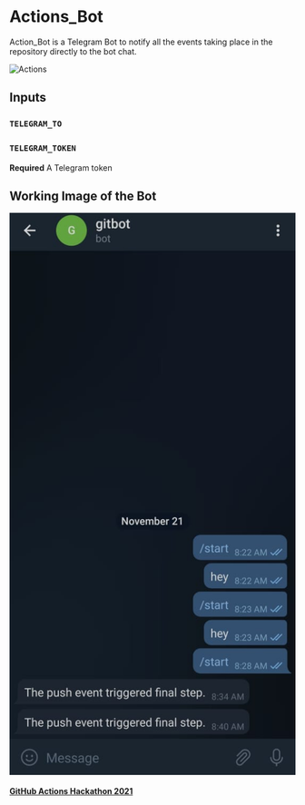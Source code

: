 # Actions_Bot

Action_Bot is a Telegram Bot to notify all the events taking place in the repository directly to the bot chat.

![Actions](https://github.com/Raswanth8/Actions_Bot/actions/workflows/notifier.yml/badge.svg)

## Inputs

### `TELEGRAM_TO`
### `TELEGRAM_TOKEN`

**Required** A Telegram token

## Working Image of the Bot
![alt text](./images/Telbot.jpg)
<br>
<br>
**[GitHub Actions Hackathon 2021](https://dev.to/raswanth8/notify-tel-i1l)**
